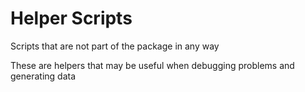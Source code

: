 # Helper Scripts

Scripts that are not part of the package in any way

These are helpers that may be useful when debugging problems and generating data